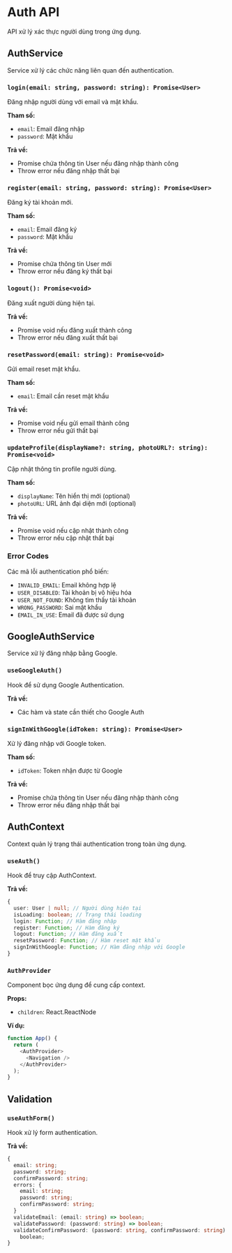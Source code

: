 # Auth API

API xử lý xác thực người dùng trong ứng dụng.

## AuthService

Service xử lý các chức năng liên quan đến authentication.

### `login(email: string, password: string): Promise<User>`

Đăng nhập người dùng với email và mật khẩu.

**Tham số:**
- `email`: Email đăng nhập
- `password`: Mật khẩu

**Trả về:**
- Promise chứa thông tin User nếu đăng nhập thành công
- Throw error nếu đăng nhập thất bại

### `register(email: string, password: string): Promise<User>`

Đăng ký tài khoản mới.

**Tham số:**
- `email`: Email đăng ký
- `password`: Mật khẩu

**Trả về:**
- Promise chứa thông tin User mới
- Throw error nếu đăng ký thất bại

### `logout(): Promise<void>`

Đăng xuất người dùng hiện tại.

**Trả về:**
- Promise void nếu đăng xuất thành công
- Throw error nếu đăng xuất thất bại

### `resetPassword(email: string): Promise<void>`

Gửi email reset mật khẩu.

**Tham số:**
- `email`: Email cần reset mật khẩu

**Trả về:**
- Promise void nếu gửi email thành công
- Throw error nếu gửi thất bại

### `updateProfile(displayName?: string, photoURL?: string): Promise<void>`

Cập nhật thông tin profile người dùng.

**Tham số:**
- `displayName`: Tên hiển thị mới (optional)
- `photoURL`: URL ảnh đại diện mới (optional)

**Trả về:**
- Promise void nếu cập nhật thành công
- Throw error nếu cập nhật thất bại

### Error Codes

Các mã lỗi authentication phổ biến:
- `INVALID_EMAIL`: Email không hợp lệ
- `USER_DISABLED`: Tài khoản bị vô hiệu hóa
- `USER_NOT_FOUND`: Không tìm thấy tài khoản
- `WRONG_PASSWORD`: Sai mật khẩu
- `EMAIL_IN_USE`: Email đã được sử dụng

## GoogleAuthService

Service xử lý đăng nhập bằng Google.

### `useGoogleAuth()`

Hook để sử dụng Google Authentication.

**Trả về:**

- Các hàm và state cần thiết cho Google Auth

### `signInWithGoogle(idToken: string): Promise<User>`

Xử lý đăng nhập với Google token.

**Tham số:**

- `idToken`: Token nhận được từ Google

**Trả về:**

- Promise chứa thông tin User nếu đăng nhập thành công
- Throw error nếu đăng nhập thất bại

## AuthContext

Context quản lý trạng thái authentication trong toàn ứng dụng.

### `useAuth()`

Hook để truy cập AuthContext.

**Trả về:**

```typescript
{
  user: User | null; // Người dùng hiện tại
  isLoading: boolean; // Trạng thái loading
  login: Function; // Hàm đăng nhập
  register: Function; // Hàm đăng ký
  logout: Function; // Hàm đăng xuất
  resetPassword: Function; // Hàm reset mật khẩu
  signInWithGoogle: Function; // Hàm đăng nhập với Google
}
```

### `AuthProvider`

Component bọc ứng dụng để cung cấp context.

**Props:**

- `children`: React.ReactNode

**Ví dụ:**

```typescript
function App() {
  return (
    <AuthProvider>
      <Navigation />
    </AuthProvider>
  );
}
```

## Validation

### `useAuthForm()`

Hook xử lý form authentication.

**Trả về:**

```typescript
{
  email: string;
  password: string;
  confirmPassword: string;
  errors: {
    email: string;
    password: string;
    confirmPassword: string;
  }
  validateEmail: (email: string) => boolean;
  validatePassword: (password: string) => boolean;
  validateConfirmPassword: (password: string, confirmPassword: string) =>
    boolean;
}
```
